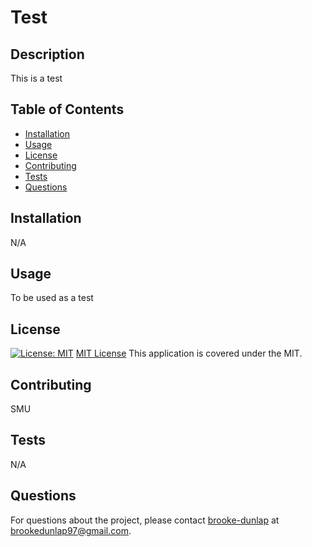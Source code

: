 # Test

  ## Description
  This is a test
  
  ## Table of Contents
  - [Installation](#installation)
  - [Usage](#usage)
  - [License](#license)
  - [Contributing](#contributing)
  - [Tests](#tests)
  - [Questions](#questions)
  
  ## Installation
  N/A
  
  ## Usage
  To be used as a test
  
  ## License
  [![License: MIT](https://img.shields.io/badge/License-MIT-yellow.svg)](https://opensource.org/licenses/MIT)
  [MIT License](https://opensource.org/licenses/MIT)
  This application is covered under the MIT.
  
  ## Contributing
  SMU
  
  ## Tests
  N/A
  
  ## Questions
  For questions about the project, please contact [brooke-dunlap](https://github.com/brooke-dunlap) at brookedunlap97@gmail.com.
